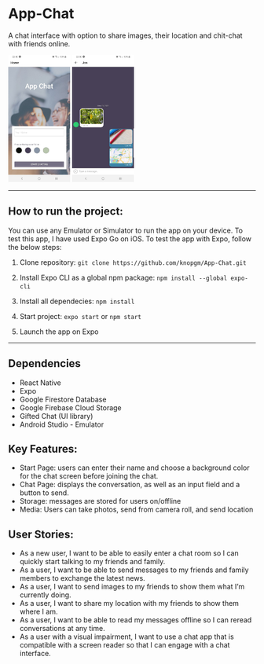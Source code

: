 # App-Chat

A chat interface with option to share images, their location and chit-chat with friends online.

<img src="assets/app-screenshot-2.jpeg" width="25%"/>

<img src="assets/app-screenshot-1.jpeg" width="25%"/>

---

## How to run the project:

You can use any Emulator or Simulator to run the app on your device. To test this app, I have used Expo Go on iOS. To test the app with Expo, follow the below steps:

1. Clone repository: `git clone https://github.com/knopgm/App-Chat.git`

2. Install Expo CLI as a global npm package: `npm install --global expo-cli`

3. Install all dependecies: `npm install`

4. Start project: `expo start` or `npm start`

5. Launch the app on Expo

---

## Dependencies

- React Native
- Expo
- Google Firestore Database
- Google Firebase Cloud Storage
- Gifted Chat (UI library)
- Android Studio - Emulator

## Key Features:

- Start Page: users can enter their name and choose a background color for the chat screen before joining the chat.
- Chat Page: displays the conversation, as well as an input field and a button to send.
- Storage: messages are stored for users on/offline
- Media: Users can take photos, send from camera roll, and send location

## User Stories:

- As a new user, I want to be able to easily enter a chat room so I can quickly start talking to my friends and family.
- As a user, I want to be able to send messages to my friends and family members to exchange the latest news.
- As a user, I want to send images to my friends to show them what I’m currently doing.
- As a user, I want to share my location with my friends to show them where I am.
- As a user, I want to be able to read my messages offline so I can reread conversations at any time.
- As a user with a visual impairment, I want to use a chat app that is compatible with a screen reader so that I can engage with a chat interface.
